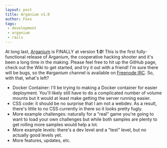 ```yaml
---
layout: post
title: Arganium v1.0
author: Foxx
tags:
 - development
 - arganium
 - rails
---
```

At long last, [Arganium](https://github.com/frozenfoxx/arganium) is FINALLY at version __1.0__!  This is the first fully-functional release of Arganium, the cooperative hacking shooter and it's been a long time in the making.  Please feel free to hit up the GitHub page, check out the Wiki to get started, and try it out with a friend!  I'm sure there will be bugs, so the #arganium channel is available on [Freenode IRC](https://freenode.net/).  So, with that, what's left?

- Docker Container:  I'll be trying to making a Docker container for easier deployment.  You'll likely still have to do a complicated number of volume mounts but it would at least make getting the server running easier.
- CSS code:  it should be no surprise that I am not a webdev.  As a result, there's little to no CSS currently in there so it looks pretty fugly.
- More example challenges:  naturally for a "real" game you're going to want to load your own challenges but while both samples are plenty to get rolling more samples would help a lot.
- More example levels:  there's a dev level and a "test" level, but no actually good levels yet.
- More features, updates, etc.
